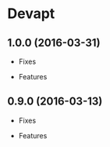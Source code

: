 Devapt
======

1.0.0 (2016-03-31)
------------------

* Fixes

* Features


0.9.0 (2016-03-13)
------------------

* Fixes

* Features
